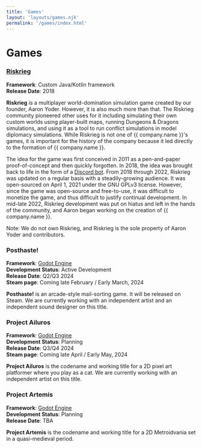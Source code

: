 ```yaml
---
title: 'Games'
layout: 'layouts/games.njk'
permalink: '/games/index.html'
---
```


# Games

### [Riskrieg](https://riskrieg.com)

**Framework**: Custom Java/Kotlin framework\
**Release Date**: 2018

**Riskrieg** is a multiplayer world-domination simulation game created by our founder, Aaron Yoder. However, it is also much more than that. The Riskrieg community pioneered other uses for it including simulating their own custom worlds using player-built maps, running Dungeons & Dragons simulations, and using it as a tool to run conflict simulations in model diplomacy simulations. While Riskrieg is not one of {{ company.name }}'s games, it is important for the history of the company because it led directly to the formation of {{ company.name }}.

The idea for the game was first conceived in 2011 as a pen-and-paper proof-of-concept and then quickly forgotten. In 2018, the idea was brought back to life in the form of a [Discord bot](https://github.com/Riskrieg/discord-bot). From 2018 through 2022, Riskrieg was updated on a regular basis with a steadily-growing audience. It was open-sourced on April 1, 2021 under the GNU GPLv3 license. However, since the game was open-source and free-to-use, it was difficult to monetize the game, and thus difficult to justify continual development. In mid-late 2022, Riskrieg development was put on hiatus and left in the hands of the community, and Aaron began working on the creation of {{ company.name }}.

Note: We do not own Riskrieg, and Riskrieg is the sole property of Aaron Yoder and contributors.


### Posthaste!

**Framework**: [Godot Engine](https://godotengine.org/)\
**Development Status**: Active Development\
**Release Date**: Q2/Q3 2024\
**Steam page**: Coming late February / Early March, 2024

**Posthaste!** is an arcade-style mail-sorting game. It will be released on Steam. We are currently working with an independent artist and an independent sound designer on this title.

### Project Ailuros

**Framework**: [Godot Engine](https://godotengine.org/)\
**Development Status**: Planning\
**Release Date**: Q3/Q4 2024\
**Steam page**: Coming late April / Early May, 2024

**Project Ailuros** is the codename and working title for a 2D pixel art platformer where you play as a cat. We are currently working with an independent artist on this title.

### Project Artemis

**Framework**: [Godot Engine](https://godotengine.org/)\
**Development Status**: Planning\
**Release Date**: TBA

**Project Artemis** is the codename and working title for a 2D Metroidvania set in a quasi-medieval period.